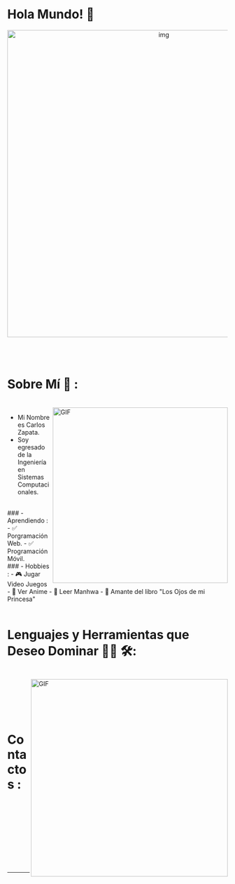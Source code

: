 # Hola Mundo! 👋

<div align="center">
<img hight="300" width="700" alt="img" align="center" src="https://github.com/EvilZeth/EvilZeth/blob/main/assets/banner/evilzeth.png?raw=true">
</div>

</br>
</br>
</br>


# Sobre Mí 💬 :
</br>

<img hight="400" width="400" alt="GIF" align="right" src="https://github.com/EvilZeth/EvilZeth/blob/main/assets/tecleo.gif?raw=true">

- Mi Nombre es Carlos Zapata.
- Soy egresado de la Ingeniería en Sistemas Computacionales.
</br>
### - Aprendiendo :
- ✅ Porgramación Web.
- ✅ Programación Móvil.
</br>
### - Hobbies : 
- 🎮 Jugar Video Juegos
- 👾 Ver Anime
- 🧐 Leer Manhwa
- 📘 Amante del libro "Los Ojos de mi Princesa"
</br>
</br>

# Lenguajes y Herramientas que Deseo Dominar 👨‍💻 🛠:
</br>

<img hight="320" width="450" align="right" alt="GIF" src="https://github.com/EvilZeth/EvilZeth/blob/main/assets/optimizando1.gif?raw=true">

</br>

<p align="center">


 
 
 
 
</p>
</br>
</br>
</br>



# Contactos :

<p>
 </br>
 </p>
 

</br>
</br>
</br>
</br>
</br>
</br>
</br>


*************
